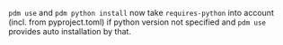 `pdm use` and `pdm python install` now take `requires-python` into account (incl. from pyproject.toml) if python version
not specified and `pdm use` provides auto installation by that.
